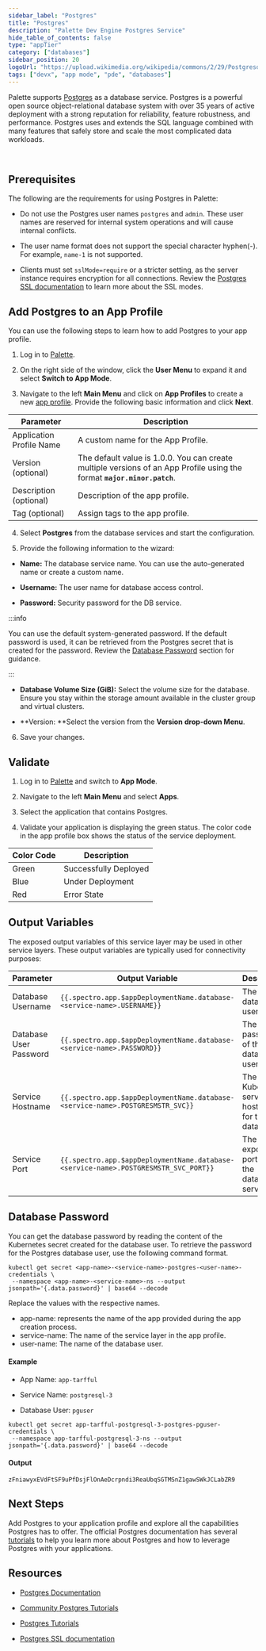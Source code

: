 ```yaml
---
sidebar_label: "Postgres"
title: "Postgres"
description: "Palette Dev Engine Postgres Service"
hide_table_of_contents: false
type: "appTier"
category: ["databases"]
sidebar_position: 20
logoUrl: "https://upload.wikimedia.org/wikipedia/commons/2/29/Postgresql_elephant.svg"
tags: ["devx", "app mode", "pde", "databases"]
---
```


Palette supports [Postgres](https://www.postgresql.org/) as a database service. Postgres is a powerful open source
object-relational database system with over 35 years of active deployment with a strong reputation for reliability,
feature robustness, and performance. Postgres uses and extends the SQL language combined with many features that safely
store and scale the most complicated data workloads.

<br />

## Prerequisites

The following are the requirements for using Postgres in Palette:

- Do not use the Postgres user names `postgres` and `admin`. These user names are reserved for internal system
  operations and will cause internal conflicts.

- The user name format does not support the special character hyphen(-). For example, `name-1` is not supported.

- Clients must set `sslMode=require` or a stricter setting, as the server instance requires encryption for all
  connections. Review the [Postgres SSL documentation](https://www.postgresql.org/docs/current/libpq-ssl.html) to learn
  more about the SSL modes.

## Add Postgres to an App Profile

You can use the following steps to learn how to add Postgres to your app profile.

1. Log in to [Palette](https://console.spectrocloud.com).

2. On the right side of the window, click the **User Menu** to expand it and select **Switch to App Mode**.

3. Navigate to the left **Main Menu** and click on **App Profiles** to create a new
   [app profile](../../../profiles/app-profiles/create-app-profiles/create-app-profiles.md). Provide the following basic
   information and click **Next**.

| **Parameter**            | **Description**                                                                                                          |
| ------------------------ | ------------------------------------------------------------------------------------------------------------------------ |
| Application Profile Name | A custom name for the App Profile.                                                                                       |
| Version (optional)       | The default value is 1.0.0. You can create multiple versions of an App Profile using the format **`major.minor.patch`**. |
| Description (optional)   | Description of the app profile.                                                                                          |
| Tag (optional)           | Assign tags to the app profile.                                                                                          |

4. Select **Postgres** from the database services and start the configuration.

5. Provide the following information to the wizard:

- **Name:** The database service name. You can use the auto-generated name or create a custom name.

- **Username:** The user name for database access control.

- **Password:** Security password for the DB service.

:::info

You can use the default system-generated password. If the default password is used, it can be retrieved from the
Postgres secret that is created for the password. Review the
[Database Password](../../services/service-listings/postgresql-db.md#database-password) section for guidance.

:::

- **Database Volume Size (GiB):** Select the volume size for the database. Ensure you stay within the storage amount
  available in the cluster group and virtual clusters.

- **Version: **Select the version from the **Version** **drop-down Menu**.

6. Save your changes.

## Validate

1. Log in to [Palette](https://console.spectrocloud.com) and switch to **App Mode**.

2. Navigate to the left **Main Menu** and select **Apps**.

3. Select the application that contains Postgres.

4. Validate your application is displaying the green status. The color code in the app profile box shows the status of
   the service deployment.

| **Color Code** | **Description**       |
| -------------- | --------------------- |
| Green          | Successfully Deployed |
| Blue           | Under Deployment      |
| Red            | Error State           |

## Output Variables

The exposed output variables of this service layer may be used in other service layers. These output variables are
typically used for connectivity purposes:

| Parameter              | Output Variable                                                                     | Description                                       |
| ---------------------- | ----------------------------------------------------------------------------------- | ------------------------------------------------- |
| Database Username      | `{{.spectro.app.$appDeploymentName.database-<service-name>.USERNAME}}`              | The database user name.                           |
| Database User Password | `{{.spectro.app.$appDeploymentName.database-<service-name>.PASSWORD}}`              | The password of the database user name.           |
| Service Hostname       | `{{.spectro.app.$appDeploymentName.database-<service-name>.POSTGRESMSTR_SVC}}`      | The Kubernetes service hostname for the database. |
| Service Port           | `{{.spectro.app.$appDeploymentName.database-<service-name>.POSTGRESMSTR_SVC_PORT}}` | The exposed ports for the database service.       |

## Database Password

You can get the database password by reading the content of the Kubernetes secret created for the database user. To
retrieve the password for the Postgres database user, use the following command format.

```shell
kubectl get secret <app-name>-<service-name>-postgres-<user-name>-credentials \
 --namespace <app-name>-<service-name>-ns --output jsonpath='{.data.password}' | base64 --decode
```

Replace the values with the respective names.

- app-name: represents the name of the app provided during the app creation process.
- service-name: The name of the service layer in the app profile.
- user-name: The name of the database user.

#### Example

- App Name: `app-tarfful`

- Service Name: `postgresql-3`

- Database User: `pguser`

```shell
kubectl get secret app-tarfful-postgresql-3-postgres-pguser-credentials \
 --namespace app-tarfful-postgresql-3-ns --output jsonpath='{.data.password}' | base64 --decode
```

#### Output

```shell hideClipnoard
zFniawyxEVdFtSF9uPfDsjFlOnAeDcrpndi3ReaUbqSGTMSnZ1gawSWkJCLabZR9
```

## Next Steps

Add Postgres to your application profile and explore all the capabilities Postgres has to offer. The official Postgres
documentation has several [tutorials](https://www.postgresql.org/docs/online-resources/) to help you learn more about
Postgres and how to leverage Postgres with your applications.

## Resources

- [Postgres Documentation](https://www.postgresql.org/docs/)

- [Community Postgres Tutorials](https://www.postgresqltutorial.com/)

- [Postgres Tutorials](https://www.postgresql.org/docs/online-resources/)

- [Postgres SSL documentation](https://www.postgresql.org/docs/current/libpq-ssl.html)
